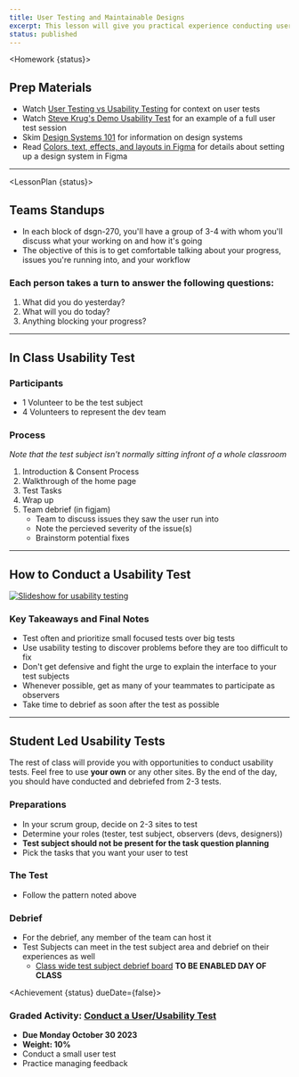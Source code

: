 ```yaml
---
title: User Testing and Maintainable Designs
excerpt: This lesson will give you practical experience conducting user tests. We will learn to use design tool features that make adjusting designs easier. The objective is to be able to make designs that can be edited in response to feedback.
status: published
---
```


<script>
	import Homework from "$lib/components/Homework.svelte";
	import LessonPlan from "$lib/components/LessonPlan.svelte";
	import Achievement from "$lib/components/Achievement.svelte"
</script>

<Homework {status}>

<h2>Prep Materials</h2>

- Watch [User Testing vs Usability Testing](https://youtu.be/r3j_dwMbLo0?si=P8CyrIDUvUzmFsWj) for context on user tests
- Watch [Steve Krug's Demo Usability Test](https://youtu.be/1UCDUOB_aS8?si=ZhJqExlhnVjRxMdH) for an example of a full user test session
- Skim [Design Systems 101](https://www.nngroup.com/articles/design-systems-101/) for information on design systems
- Read [Colors, text, effects, and layouts in Figma](https://help.figma.com/hc/en-us/articles/360038746534-Create-color-text-effect-and-layout-grid-styles) for details about setting up a design system in Figma

---

</Homework>

<LessonPlan {status}>

<h2> Teams Standups</h2>

- In each block of dsgn-270, you'll have a group of 3-4 with whom you'll discuss what your working on and how it's going
- The objective of this is to get comfortable talking about your progress, issues you're running into, and your workflow

### Each person takes a turn to answer the following questions:

1.  What did you do yesterday?
2.  What will you do today?
3.  Anything blocking your progress?

---

<h2>In Class Usability Test</h2>

### Participants

- 1 Volunteer to be the test subject
- 4 Volunteers to represent the dev team

### Process

_Note that the test subject isn't normally sitting infront of a whole classroom_

1. Introduction & Consent Process
2. Walkthrough of the home page
3. Test Tasks
4. Wrap up
5. Team debrief (in figjam)
   - Team to discuss issues they saw the user run into
   - Note the percieved severity of the issue(s)
   - Brainstorm potential fixes

---

<h2>How to Conduct a Usability Test</h2>

<a href="https://docs.google.com/presentation/d/11nmiZ5FjS70B7wdyKxfg5O-RkC1Var1DhFil2e50jLU/edit?usp=sharing"><img src="/images/design/usability-test-slides.png" alt="Slideshow for usability testing" /></a>

### Key Takeaways and Final Notes

- Test often and prioritize small focused tests over big tests
- Use usability testing to discover problems before they are too difficult to fix
- Don't get defensive and fight the urge to explain the interface to your test subjects
- Whenever possible, get as many of your teammates to participate as observers
- Take time to debrief as soon after the test as possible

---

<h2>Student Led Usability Tests</h2>

The rest of class will provide you with opportunities to conduct usability tests. Feel free to use **your own** or any other sites. By the end of the day, you should have conducted and debriefed from 2-3 tests.

### Preparations

- In your scrum group, decide on 2-3 sites to test
- Determine your roles (tester, test subject, observers (devs, designers))
- **Test subject should not be present for the task question planning**
- Pick the tasks that you want your user to test

### The Test

- Follow the pattern noted above

### Debrief

- For the debrief, any member of the team can host it
- Test Subjects can meet in the test subject area and debrief on their experiences as well
  - [Class wide test subject debrief board]() **TO BE ENABLED DAY OF CLASS**

</LessonPlan>

<Achievement {status} dueDate={false}>

### Graded Activity: [Conduct a User/Usability Test](/courses/dsgn-270/assessments/graded-activities)

- **Due Monday October 30 2023**
- **Weight: 10%**
- Conduct a small user test
- Practice managing feedback

</Achievement>
